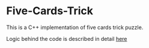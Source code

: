 # Five-Cards-Trick
This is a C++ implementation of five cards trick puzzle. 

Logic behind the code is described in detail [here](https://alokbakshi.github.io/fivecardstrick-1)
